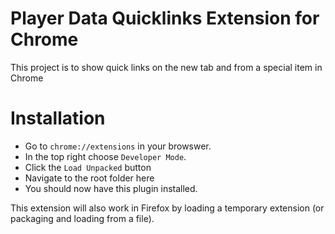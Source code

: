 # Player Data Quicklinks Extension for Chrome
This project is to show quick links on the new tab and from a special item in Chrome

# Installation
- Go to `chrome://extensions` in your browswer. 
- In the top right choose `Developer Mode`.
- Click the `Load Unpacked` button 
- Navigate to the root folder here
- You should now have this plugin installed.

This extension will also work in Firefox by loading a temporary extension (or packaging and loading from a file). 